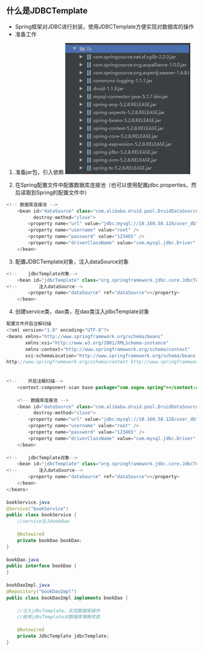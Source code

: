 ## 什么是JDBCTemplate  
+ Spring框架对JDBC进行封装，使用JDBCTemplate方便实现对数据库的操作  
+ 准备工作  
1. 准备jar包，引入依赖
![title](https://raw.githubusercontent.com/liujinxi931204/image/master/gitnote/2020/09/20/1600611409859-1600611409920.png)  

2. 在Spring配置文件中配置数据库连接池（也可以使用配置jdbc.properties，然后读取到Spring的配置文件中）  
```java
<!-- 数据库连接池 -->
    <bean id="dataSource" class="com.alibaba.druid.pool.DruidDataSource"
          destroy-method="close">
        <property name="url" value="jdbc:mysql://10.160.58.128/user_db" />
        <property name="username" value="root" />
        <property name="password" value="123465" />
        <property name="driverClassName" value="com.mysql.jdbc.Driver" />
    </bean>
```  
3. 配置JDBCTemplate对象，注入dataSource对象  
```java
<!--    jdbcTemplate对象-->
    <bean id="jdbcTemplate" class="org.springframework.jdbc.core.JdbcTemplate">
<!--        注入dataSource-->
        <property name="dataSource" ref="dataSource"></property>
    </bean>
```  
4. 创建service类，dao类，在dao类注入jdbcTemplate对象  
```java
配置文件开启注解扫描  
<?xml version="1.0" encoding="UTF-8"?>
<beans xmlns="http://www.springframework.org/schema/beans"
       xmlns:xsi="http://www.w3.org/2001/XMLSchema-instance"
       xmlns:context="http://www.springframework.org/schema/context"
       xsi:schemaLocation="http://www.springframework.org/schema/beans http://www.springframework.org/schema/beans/spring-beans.xsd
http://www.springframework.org/schema/context http://www.springframework.org/schema/context/spring-context.xsd">


<!--    开启注解扫描-->
    <context:component-scan base-package="com.sogou.spring"></context:component-scan>

    <!-- 数据库连接池 -->
    <bean id="dataSource" class="com.alibaba.druid.pool.DruidDataSource"
          destroy-method="close">
        <property name="url" value="jdbc:mysql://10.160.58.128/user_db" />
        <property name="username" value="root" />
        <property name="password" value="123465" />
        <property name="driverClassName" value="com.mysql.jdbc.Driver" />
    </bean>

<!--    jdbcTemplate对象-->
    <bean id="jdbcTemplate" class="org.springframework.jdbc.core.JdbcTemplate">
<!--        注入dataSource-->
        <property name="dataSource" ref="dataSource"></property>
    </bean>
</beans>

bookService.java
@Service("bookService")
public class bookService {
    //service注入bookDao

    @Autowired
    private bookDao bookDao;
}

bookDao.java
public interface bookDao {
}

bookDaoImpl.java
@Repository("bookDaoImpl")
public class bookDaoImpl implements bookDao {

    //注入jdbcTemplate，实现数据库操作
    //使用jdbcTemplate对数据库增删改查

    @Autowired
    private JdbcTemplate jdbcTemplate;
}

```